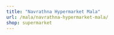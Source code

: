 ```yaml
---
title: "Navrathna Hypermarket Mala"
url: /mala/navrathna-hypermarket-mala/
shop: supermarket
---
```

